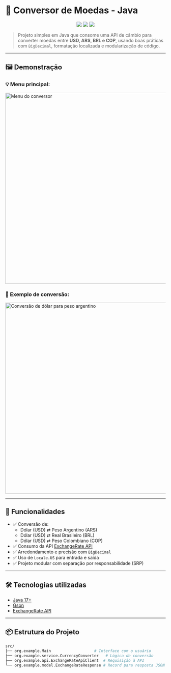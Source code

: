 # 💱 Conversor de Moedas - Java

<div align="center">
  <img src="https://img.shields.io/badge/Java-17-blue?logo=java&logoColor=white" />
  <img src="https://img.shields.io/badge/Gson-2.10.1-brightgreen?logo=google" />
  <img src="https://img.shields.io/badge/API-Exchange%20Rate%20API-yellow?logo=cloud" />
</div>

> Projeto simples em Java que consome uma API de câmbio para converter moedas entre **USD, ARS, BRL e COP**, usando boas práticas com `BigDecimal`, formatação localizada e modularização de código.

---

## 🖼️ Demonstração

### 💡 Menu principal:

<img src="https://github.com/user-attachments/assets/c17d59d8-4bc0-4115-b708-c89b097f3564" width="600" alt="Menu do conversor" />

### 🧾 Exemplo de conversão:

<img src="https://github.com/user-attachments/assets/0d546bf2-ba7d-44c9-bc13-6366abaab3e3" width="600" alt="Conversão de dólar para peso argentino" />

---

## 🚀 Funcionalidades

- ✅ Conversão de:
  - Dólar (USD) ⇄ Peso Argentino (ARS)
  - Dólar (USD) ⇄ Real Brasileiro (BRL)
  - Dólar (USD) ⇄ Peso Colombiano (COP)
- ✅ Consumo da API [ExchangeRate API](https://www.exchangerate-api.com/)
- ✅ Arredondamento e precisão com `BigDecimal`
- ✅ Uso de `Locale.US` para entrada e saída
- ✅ Projeto modular com separação por responsabilidade (SRP)

---

## 🛠️ Tecnologias utilizadas

- [Java 17+](https://www.oracle.com/java/)
- [Gson](https://github.com/google/gson)
- [ExchangeRate API](https://www.exchangerate-api.com/)

---

## 📦 Estrutura do Projeto

```bash
src/
├── org.example.Main                   # Interface com o usuário
├── org.example.service.CurrencyConverter   # Lógica de conversão
├── org.example.api.ExchangeRateApiClient  # Requisição à API
└── org.example.model.ExchangeRateResponse # Record para resposta JSON

